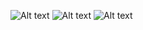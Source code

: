 ![Alt text](musicmachineandroid/raw/master/doc/images/musicmachine_status.jpg "Status")
![Alt text](musicmachineandroid/raw/master/doc/images/musicmachine_search.jpg "Search")
![Alt text](musicmachineandroid/raw/master/doc/images/musicmachine_vote.jpg "Vote")

